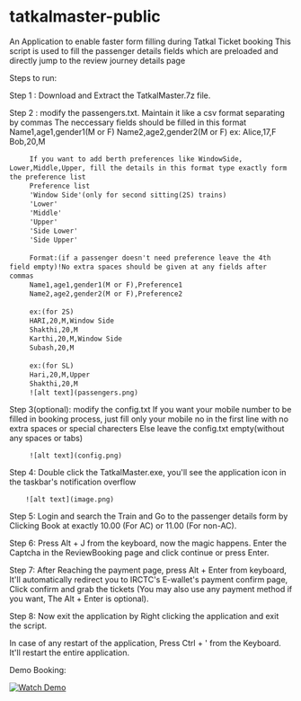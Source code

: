# tatkalmaster-public
An Application to enable faster form filling during Tatkal Ticket booking
This script is used to fill the passenger details fields which are preloaded and directly jump to the review journey details page

Steps to run:

Step 1 : Download and Extract the TatkalMaster.7z file.

Step 2 : modify the passengers.txt. Maintain it like a csv format separating by commas
         The neccessary fields should be filled in this format
         Name1,age1,gender1(M or F)
         Name2,age2,gender2(M or F)
         ex: Alice,17,F
             Bob,20,M

         If you want to add berth preferences like WindowSide, Lower,Middle,Upper, fill the details in this format type exactly form the preference list
         Preference list
         'Window Side'(only for second sitting(2S) trains)
         'Lower'
         'Middle'
         'Upper'
         'Side Lower'
         'Side Upper'

         Format:(if a passenger doesn't need preference leave the 4th field empty)!No extra spaces should be given at any fields after commas
         Name1,age1,gender1(M or F),Preference1
         Name2,age2,gender2(M or F),Preference2

         ex:(for 2S)
         HARI,20,M,Window Side
         Shakthi,20,M
         Karthi,20,M,Window Side
         Subash,20,M

         ex:(for SL)
         Hari,20,M,Upper
         Shakthi,20,M
         ![alt text](passengers.png)

Step 3(optional): modify the config.txt 
                  If you want your mobile number to be filled in booking process, just fill only your mobile no in the first line
                  with no extra spaces or special charecters
                  Else
                  leave the config.txt empty(without any spaces or tabs)

         ![alt text](config.png)
         
Step 4: Double click the TatkalMaster.exe, you'll see the application icon in the taskbar's notification overflow

        ![alt text](image.png)


Step 5: Login and search the Train and Go to the passenger details form by Clicking Book at exactly 10.00 (For AC) or 11.00 (For non-AC).

Step 6: Press Alt + J from the keyboard, now the magic happens. Enter the Captcha in the ReviewBooking page and click continue or press Enter.

Step 7: After Reaching the payment page, press Alt + Enter from keyboard, It'll automatically redirect you to IRCTC's E-wallet's payment confirm page, Click confirm and grab the tickets (You may also use any payment method if you want, The Alt + Enter is optional).

Step 8: Now exit the application by Right clicking the application and exit the script.

In case of any restart of the application, Press Ctrl + ' from the Keyboard. It'll restart the entire application.

Demo Booking:

[![Watch Demo](https://img.youtube.com/vi/EL2zz7nI0PU/0.jpg)](https://www.youtube.com/watch?v=EL2zz7nI0PU)



